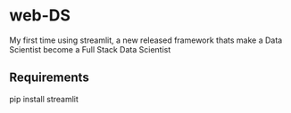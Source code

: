 # web-DS
My first time using streamlit, a new released framework thats make a Data Scientist become a Full Stack Data Scientist

## Requirements
pip install streamlit
